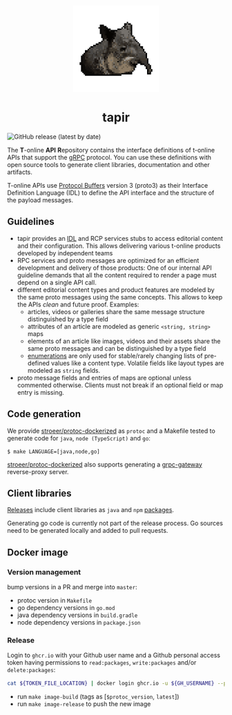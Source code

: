 <div align="center">
  <img src="docs/tapir.png" height="200" alt="tapir"/>
   <h1>tapir</h1>
</div>

![GitHub release (latest by date)](https://img.shields.io/github/v/release/stroeer/tapir?style=flat-square)

The **T**-online **API** **R**epository contains the interface definitions of t-online APIs that support the [gRPC](https://grpc.io/) protocol. You can use these definitions with open source tools to generate client libraries, documentation and other artifacts.

T-online APIs use [Protocol Buffers](https://github.com/google/protobuf) version 3 (proto3) as their Interface Definition Language (IDL) to define the API interface and the structure of the payload messages.

## Guidelines

* tapir provides an [IDL](https://en.wikipedia.org/wiki/Interface_description_language) and RCP services stubs to access editorial content and their configuration. This allows delivering various t-online products developed by independent teams
* RPC services and proto messages are optimized for an efficient development and delivery of those products: One of our internal API guideline demands that all the content required to render a page must depend on a single API call.
* different editorial content types and product features are modeled by the same proto messages using the same concepts. This allows to keep the APIs _clean_ and future proof. Examples:
    * articles, videos or galleries share the same message structure distinguished by a type field
    * attributes of an article are modeled as generic `<string, string>` maps
    * elements of an article like images, videos and their assets share the same proto messages and can be distinguished by a type field
    * [enumerations](https://developers.google.com/protocol-buffers/docs/proto3#enum) are only used for stable/rarely changing lists of pre-defined values like a content type.
    Volatile fields like layout types are modeled as `string` fields.   
* proto message fields and entries of maps are optional unless commented otherwise. Clients must not break if an optional field or map entry is missing.
 

## Code generation

We provide [stroeer/protoc-dockerized](https://github.com/orgs/stroeer/packages/container/package/protoc-dockerized) as `protoc` 
and a Makefile tested to generate code for `java`, `node (TypeScript)` and `go`:

```shell script
$ make LANGUAGE=[java,node,go]
``` 

[stroeer/protoc-dockerized](https://github.com/orgs/stroeer/packages/container/package/protoc-dockerized) also supports generating
a [grpc-gateway](https://github.com/grpc-ecosystem/grpc-gateway) reverse-proxy server.

## Client libraries

[Releases](https://github.com/stroeer/tapir/releases) include client libraries as `java` and `npm` [packages](https://github.com/orgs/stroeer/packages?repo_name=tapir). 

Generating go code is currently not part of the release process. Go sources need to be generated locally and added to pull requests.

## Docker image

### Version management

bump versions in a PR and merge into `master`:

- protoc version in `Makefile`
- go dependency versions in `go.mod`
- java dependency versions in `build.gradle`
- node dependency versions in `package.json`

### Release

Login to `ghcr.io` with your Github user name and a Github personal access token having permissions to `read:packages`, `write:packages` and/or `delete:packages`:

```sh
cat ${TOKEN_FILE_LOCATION} | docker login ghcr.io -u ${GH_USERNAME} --password-stdin
```

- run `make image-build` (tags as [`$protoc_version`, `latest`])
- run `make image-release` to push the new image
